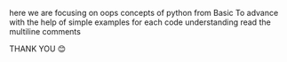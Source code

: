 here we are focusing on oops concepts of python from Basic To advance
with the help of simple examples
for each code understanding read the multiline
comments


THANK YOU 😊
